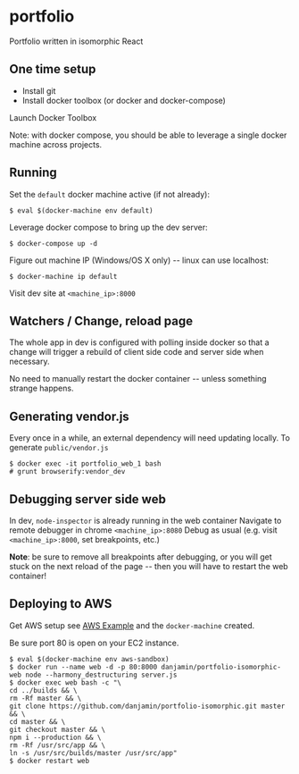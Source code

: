 # portfolio

Portfolio written in isomorphic React


## One time setup

- Install git
- Install docker toolbox (or docker and docker-compose)

Launch Docker Toolbox

Note: with docker compose, you should be able to leverage a single docker machine
across projects.


## Running

Set the `default` docker machine active (if not already):

```
$ eval $(docker-machine env default)
```

Leverage docker compose to bring up the dev server:

```
$ docker-compose up -d
```

Figure out machine IP (Windows/OS X only) -- linux can use localhost:

```
$ docker-machine ip default
```

Visit dev site at `<machine_ip>:8000`


## Watchers / Change, reload page

The whole app in dev is configured with polling inside docker so that
a change will trigger a rebuild of client side code and server side when necessary.

No need to manually restart the docker container -- unless something strange happens.


## Generating vendor.js

Every once in a while, an external dependency will need updating locally.
To generate `public/vendor.js`

```
$ docker exec -it portfolio_web_1 bash
# grunt browserify:vendor_dev
```

## Debugging server side web

In dev, `node-inspector` is already running in the web container
Navigate to remote debugger in chrome `<machine_ip>:8080`
Debug as usual (e.g. visit `<machine_ip>:8000`, set breakpoints, etc.)

**Note**: be sure to remove all breakpoints after debugging, or you will get
stuck on the next reload of the page -- then you will have to restart the web
container!

## Deploying to AWS

Get AWS setup see [AWS Example](https://docs.docker.com/machine/examples/aws/)
and the `docker-machine` created.

Be sure port 80 is open on your EC2 instance.

```
$ eval $(docker-machine env aws-sandbox)
$ docker run --name web -d -p 80:8000 danjamin/portfolio-isomorphic-web node --harmony_destructuring server.js
$ docker exec web bash -c "\
cd ../builds && \
rm -Rf master && \
git clone https://github.com/danjamin/portfolio-isomorphic.git master && \
cd master && \
git checkout master && \
npm i --production && \
rm -Rf /usr/src/app && \
ln -s /usr/src/builds/master /usr/src/app"
$ docker restart web
```

